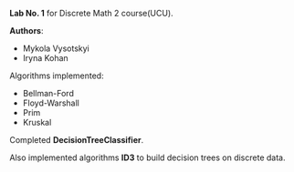 **Lab No. 1** for Discrete Math 2 course(UCU).

**Authors**:
- Mykola Vysotskyi
- Iryna Kohan

Algorithms implemented:
* Bellman-Ford
* Floyd-Warshall
* Prim
* Kruskal

Completed **DecisionTreeClassifier**.

Also implemented algorithms **ID3** to build decision trees on discrete data.
